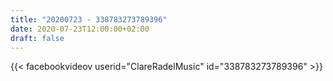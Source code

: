 ```yaml
---
title: "20200723 - 338783273789396"
date: 2020-07-23T12:00:00+02:00
draft: false
---
```


{{< facebookvideov userid="ClareRadelMusic" id="338783273789396" >}}